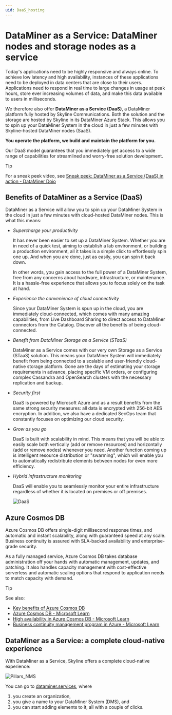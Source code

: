 ```yaml
---
uid: DaaS_hosting
---
```


# DataMiner as a Service: DataMiner nodes and storage nodes as a service

Today's applications need to be highly responsive and always online. To achieve low latency and high availability, instances of these applications need to be deployed in data centers that are close to their users. Applications need to respond in real time to large changes in usage at peak hours, store ever increasing volumes of data, and make this data available to users in milliseconds.

We therefore also offer **DataMiner as a Service (DaaS)**, a DataMiner platform fully hosted by Skyline Communications. Both the solution and the storage are hosted by Skyline in its DataMiner Azure Stack. This allows you to spin up your DataMiner System in the cloud in just a few minutes with Skyline-hosted DataMiner nodes (SaaS).

**You operate the platform, we build and maintain the platform for you.**

Our DaaS model guarantees that you immediately get access to a wide range of capabilities for streamlined and worry-free solution development.

> [!TIP]
> For a sneak peek video, see [Sneak peek: DataMiner as a Service (DaaS) in action - DataMiner Dojo](https://community.dataminer.services/sneak-peek-dataminer-as-a-service-daas-in-action)

## Benefits of DataMiner as a Service (DaaS)

DataMiner as a Service will allow you to spin up your DataMiner System in the cloud in just a few minutes with cloud-hosted DataMiner nodes. This is what this means:

- *Supercharge your productivity*

  It has never been easier to set up a DataMiner System. Whether you are in need of a quick test, aiming to establish a lab environment, or building a production environment, all it takes is a simple click to effortlessly spin one up. And when you are done, just as easily, you can spin it back down.

  In other words, you gain access to the full power of a DataMiner System, free from any concerns about hardware, infrastructure, or maintenance. It is a hassle-free experience that allows you to focus solely on the task at hand.

- *Experience the convenience of cloud connectivity*

  Since your DataMiner System is spun up in the cloud, you are immediately cloud-connected, which comes with many amazing capabilities, from Live Dashboard Sharing to direct access to DataMiner connectors from the Catalog. Discover all the benefits of being cloud-connected.

- *Benefit from DataMiner Storage as a Service (STaaS)*

  DataMiner as a Service comes with our very own Storage as a Service (STaaS) solution. This means your DataMiner System will immediately benefit from being connected to a scalable and user-friendly cloud-native storage platform. Gone are the days of estimating your storage requirements in advance, placing specific VM orders, or configuring complex Cassandra and OpenSearch clusters with the necessary replication and backup.

- *Security first*

  DaaS is powered by Microsoft Azure and as a result benefits from the same strong security measures: all data is encrypted with 256-bit AES encryption. In addition, we also have a dedicated SecOps team that constantly focuses on optimizing our cloud security.

- *Grow as you go*

  DaaS is built with scalability in mind. This means that you will be able to easily scale both vertically (add or remove resources) and horizontally (add or remove nodes) whenever you need. Another function coming up is intelligent resource distribution or "swarming", which will enable you to automatically redistribute elements between nodes for even more efficiency.

- *Hybrid infrastructure monitoring*

  DaaS will enable you to seamlessly monitor your entire infrastructure regardless of whether it is located on premises or off premises.

  ![DaaS](~/user-guide/images/DaaS.svg)

## Azure Cosmos DB

Azure Cosmos DB offers single-digit millisecond response times, and automatic and instant scalability, along with guaranteed speed at any scale. Business continuity is assured with SLA-backed availability and enterprise-grade security.

As a fully managed service, Azure Cosmos DB takes database administration off your hands with automatic management, updates, and patching. It also handles capacity management with cost-effective serverless and automatic scaling options that respond to application needs to match capacity with demand.

> [!TIP]
> See also:
>
> - [Key benefits of Azure Cosmos DB](https://learn.microsoft.com/en-us/azure/cosmos-db/introduction)
> - [Azure Cosmos DB - Microsoft Learn](https://learn.microsoft.com/en-us/azure/cosmos-db/)
> - [High availability in Azure Cosmos DB - Microsoft Learn](https://learn.microsoft.com/en-us/azure/cosmos-db/high-availability)
> - [Business continuity management program in Azure - Microsoft Learn](https://learn.microsoft.com/en-us/azure/reliability/business-continuity-management-program)

## DataMiner as a Service: a complete cloud-native experience

With DataMiner as a Service, Skyline offers a complete cloud-native experience:

![Pillars_NMS](~/dataminer-overview/images/Hosting_DaaS_create.png)

You can go to [dataminer.services](xref:Overview_DCP), where

1. you create an organization,
1. you give a name to your DataMiner System (DMS), and
1. you can start adding elements to it, all with a couple of clicks.

